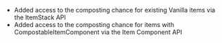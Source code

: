

-   Added access to the composting chance for existing Vanilla items via the ItemStack API
-   Added access to the composting chance for items with CompostableItemComponent via the Item Component API

